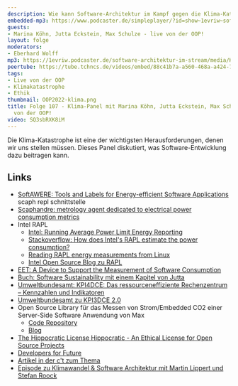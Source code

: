 ```yaml
---
description: Wie kann Software-Architektur im Kampf gegen die Klima-Katastrophe helfen?
embedded-mp3: https://www.podcaster.de/simpleplayer/?id=show~1evriw~software-architektur-im-stream~pod-1f7707f1c8a1124db68644df97&v=1643821883
guests:
- Marina Köhn, Jutta Eckstein, Max Schulze - live von der OOP!
layout: folge
moderators:
- Eberhard Wolff
mp3: https://1evriw.podcaster.de/software-architektur-im-stream/media/KlimaPanel.mp3
peertube: https://tube.tchncs.de/videos/embed/88c41b7a-a560-468a-a424-7e0aaa1de151
tags:
- Live von der OOP
- Klimakatastrophe
- Ethik
thumbnail: OOP2022-klima.png
title: Folge 107 - Klima-Panel mit Marina Köhn, Jutta Eckstein, Max Schulze - live
  von der OOP!
video: SQ3sbRXK8iM
---
```


Die Klima-Katastrophe ist eine der wichtigsten
Herausforderungen, denen wir uns stellen müssen. Dieses Panel
diskutiert, was Software-Entwicklung dazu beitragen kann.

## Links

* [SoftAWERE: Tools and Labels for Energy-efficient Software Applications](https://sdialliance.org/steering-groups/softawere/)
scaph repl schnittstelle
* [Scaphandre:  metrology agent dedicated to electrical power consumption metrics](https://github.com/hubblo-org/scaphandre)
* Intel RAPL
  * [Intel: Running Average Power Limit Energy Reporting](https://www.intel.com/content/www/us/en/developer/articles/technical/software-security-guidance/advisory-guidance/running-average-power-limit-energy-reporting.html)
  * [Stackoverflow: How does Intel's RAPL estimate the power consumption?](https://stackoverflow.com/questions/67925368/how-does-intels-rapl-estimate-the-power-consumption)
  * [Reading RAPL energy measurements from Linux](https://web.eece.maine.edu/~vweaver/projects/rapl/)
  * [Intel Open Source Blog zu RAPL](https://01.org/blogs/2014/running-average-power-limit-–-rapl)
* [EET: A Device to Support the Measurement of Software Consumption](https://ieeexplore.ieee.org/document/8449823)
* [Buch: Software Sustainability mit einem Kapitel von Jutta](https://amzn.to/349PPUA)
* [Umweltbundesamt: KPI4DCE: Das ressourceneffiziente Rechenzentrum – Kennzahlen und Indikatoren](https://www.umweltbundesamt.de/en/publikationen/kpi4dce-das-ressourceneffiziente-rechenzentrum)
* [Umweltbundesamt zu KPI3DCE
  2.0](https://www.umweltbundesamt.de/kpi4dce-20)
* Open Source Library für das Messen von Strom/Embedded CO2 einer
  Server-Side Software Anwendung von Max
  * [Code Repository](https://github.com/SDIAlliance/carbon-footprint-ssa)
  * [Blog](https://blog.sdialliance.org/steering-group-update-environmental-footprint-framework-for-server-side-applications)
* [The Hippocratic License Hippocratic - An Ethical License for Open Source Projects](https://firstdonoharm.dev/)
* [Developers for Future](https://developersforfuture.org/)
* [Artikel in der c't zum Thema](https://www.heise.de/select/ct/2022/4/2135409214034994245)
* [Episode zu Klimawandel & Software Architektur mit Martin Lippert und Stefan Roock](https://software-architektur.tv/2021/05/21/folge59.html])
